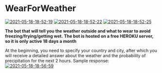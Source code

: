 # WearForWeather
<a href="https://ibb.co/4FKckzy"><img src="https://i.ibb.co/4FKckzy/2021-05-18-18-52-19.png" alt="2021-05-18-18-52-19" border="0"></a> <a href="https://ibb.co/2SSFJjT"><img src="https://i.ibb.co/2SSFJjT/2021-05-18-18-52-22.png" alt="2021-05-18-18-52-22" border="0"></a> <a href="https://ibb.co/5Tj4BPT"><img src="https://i.ibb.co/5Tj4BPT/2021-05-18-18-52-25.png" alt="2021-05-18-18-52-25" border="0"></a>

**The bot that will tell you the weather outside and what to wear to avoid freezing/frying/getting wet.**
**The bot is hosted on a free HEROKU server, so it is only active 18 days a month**

At the beginning, you need to specify your country and city, after which you will receive a detailed answer about the weather and the probability of precipitation for the next 2 hours. Sample response: <a href="https://ibb.co/jDgcQJj"><img src="https://i.ibb.co/jDgcQJj/2021-05-18-18-56-59.png" alt="2021-05-18-18-56-59" border="0"></a>
